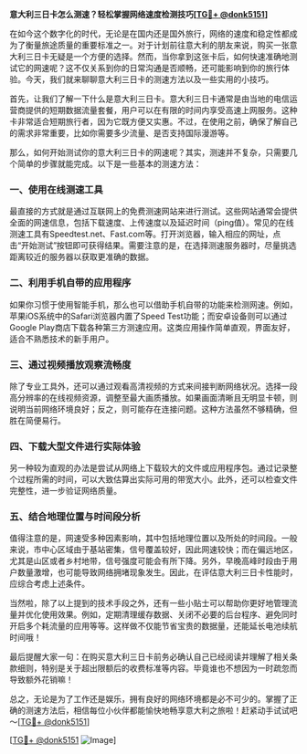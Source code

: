 **意大利三日卡怎么测速？轻松掌握网络速度检测技巧[[TG💪+ @donk5151](https://t.me/s/donk5151)]**

在如今这个数字化的时代，无论是在国内还是国外旅行，网络的速度和稳定性都成为了衡量旅途质量的重要标准之一。对于计划前往意大利的朋友来说，购买一张意大利三日卡无疑是一个方便的选择。然而，当你拿到这张卡后，如何快速准确地测试它的网速呢？这不仅关系到你的日常沟通是否顺畅，还可能影响到你的旅行体验。今天，我们就来聊聊意大利三日卡的测速方法以及一些实用的小技巧。

首先，让我们了解一下什么是意大利三日卡。意大利三日卡通常是由当地的电信运营商提供的短期数据流量套餐，用户可以在有限的时间内享受高速上网服务。这种卡非常适合短期旅行者，因为它既方便又实惠。不过，在使用之前，确保了解自己的需求非常重要，比如你需要多少流量、是否支持国际漫游等。

那么，如何开始测试你的意大利三日卡的网速呢？其实，测速并不复杂，只需要几个简单的步骤就能完成。以下是一些基本的测速方法：

### 一、使用在线测速工具

最直接的方式就是通过互联网上的免费测速网站来进行测试。这些网站通常会提供全面的网速信息，包括下载速度、上传速度以及延迟时间（ping值）。常见的在线测速工具有Speedtest.net、Fast.com等。打开浏览器，输入相应的网址，点击“开始测试”按钮即可获得结果。需要注意的是，在选择测速服务器时，尽量挑选距离较近的服务器以获取更准确的数据。

### 二、利用手机自带的应用程序

如果你习惯于使用智能手机，那么也可以借助手机自带的功能来检测网速。例如，苹果iOS系统中的Safari浏览器内置了Speed Test功能；而安卓设备则可以通过Google Play商店下载各种第三方测速应用。这类应用操作简单直观，界面友好，适合不熟悉技术的新手用户。

### 三、通过视频播放观察流畅度

除了专业工具外，还可以通过观看高清视频的方式来间接判断网络状况。选择一段高分辨率的在线视频资源，调整至最大画质播放。如果画面清晰且无明显卡顿，则说明当前网络环境良好；反之，则可能存在连接问题。这种方法虽然不够精确，但胜在简便易行。

### 四、下载大型文件进行实际体验

另一种较为直观的办法是尝试从网络上下载较大的文件或应用程序包。通过记录整个过程所需的时间，可以大致估算出实际可用的带宽大小。此外，还可以检查文件完整性，进一步验证网络质量。

### 五、结合地理位置与时间段分析

值得注意的是，网速受多种因素影响，其中包括地理位置以及所处的时间段。一般来说，市中心区域由于基站密集，信号覆盖较好，因此网速较快；而在偏远地区，尤其是山区或者乡村地带，信号强度可能会有所下降。另外，早晚高峰时段由于用户数量激增，也可能导致网络拥堵现象发生。因此，在评估意大利三日卡性能时，应综合考虑上述条件。

当然啦，除了以上提到的技术手段之外，还有一些小贴士可以帮助你更好地管理流量并优化使用效果。例如，定期清理缓存数据、关闭不必要的后台程序、避免同时开启多个耗流量的应用等等。这样做不仅能节省宝贵的数据量，还能延长电池续航时间哦！

最后提醒大家一句：在购买意大利三日卡前务必确认自己已经阅读并理解了相关条款细则，特别是关于超出限额后的收费标准等内容。毕竟谁也不想因为一时疏忽而导致额外花销嘛！

总之，无论是为了工作还是娱乐，拥有良好的网络环境都是必不可少的。掌握了正确的测速方法后，相信每位小伙伴都能愉快地畅享意大利之旅啦！赶紧动手试试吧～[[TG💪+ @donk5151](https://t.me/s/donk5151)]

[[TG💪+ @donk5151](https://t.me/s/donk5151) ![Image](https://i.postimg.cc/rwNCRYN7/Snipaste-2025-04-30-17-27-05.png)]